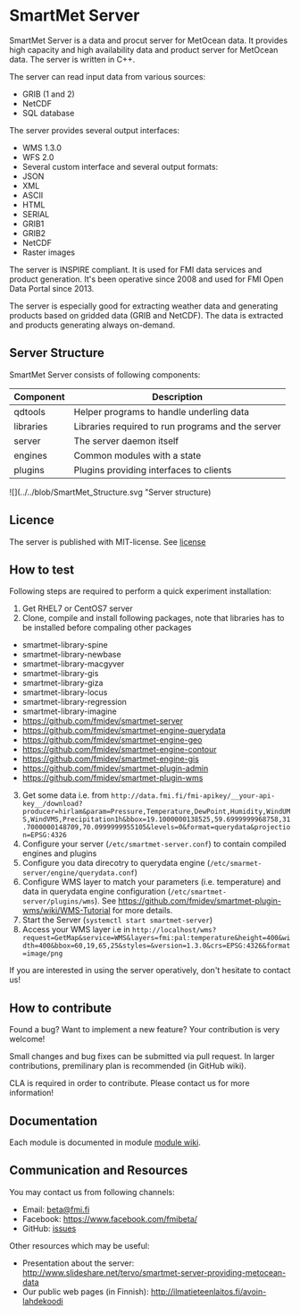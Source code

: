# SmartMet Server
SmartMet Server is a data and procut server for MetOcean data. It provides high capacity and high availability data and product server for MetOcean data. The server is written in C++. 

The server can read input data from various sources:
* GRIB (1 and 2) 
* NetCDF
* SQL database

The server provides several output interfaces:
* WMS 1.3.0
* WFS 2.0
* Several custom interface
and several output formats:
* JSON
* XML
* ASCII
* HTML
* SERIAL
* GRIB1
* GRIB2 
* NetCDF
* Raster images

The server is INSPIRE compliant. It is used for FMI data services and product generation. It's been operative since 2008 and used for FMI Open Data Portal since 2013.

The server is especially good for extracting weather data and generating products based on gridded data (GRIB and NetCDF). The data is extracted and products generating always on-demand. 

## Server Structure
SmartMet Server consists of following components:

| Component       |Description                                       |
|-----------------|--------------------------------------------------|
| qdtools         |Helper programs to handle underling data          | 
| libraries       |Libraries required to run programs and the server |
| server          |The server daemon itself                          |
| engines         |Common modules with a state                       |
| plugins         |Plugins providing interfaces to clients           |

![](../../blob/SmartMet_Structure.svg "Server structure)

## Licence
The server is published with MIT-license. See [license](../blob/master/LICENCE)

## How to test
Following steps are required to perform a quick experiment installation:

1. Get RHEL7 or CentOS7 server
2. Clone, compile and install following packages, note that libraries has to be installed before compaling other packages
  * smartmet-library-spine 
  * smartmet-library-newbase 
  * smartmet-library-macgyver
  * smartmet-library-gis
  * smartmet-library-giza
  * smartmet-library-locus
  * smartmet-library-regression
  * smartmet-library-imagine
  * https://github.com/fmidev/smartmet-server
  * https://github.com/fmidev/smartmet-engine-querydata
  * https://github.com/fmidev/smartmet-engine-geo
  * https://github.com/fmidev/smartmet-engine-contour
  * https://github.com/fmidev/smartmet-engine-gis
  * https://github.com/fmidev/smartmet-plugin-admin
  * https://github.com/fmidev/smartmet-plugin-wms

3. Get some data i.e. from `http://data.fmi.fi/fmi-apikey/__your-api-key__/download?producer=hirlam&param=Pressure,Temperature,DewPoint,Humidity,WindUMS,WindVMS,Precipitation1h&bbox=19.1000000138525,59.6999999968758,31.7000000148709,70.0999999955105&levels=0&format=querydata&projection=EPSG:4326`
4. Configure your server (`/etc/smartmet-server.conf`) to contain compiled engines and plugins
5. Configure you data direcotry to querydata engine (`/etc/smarmet-server/engine/querydata.conf`)
6. Configure WMS layer to match your parameters (i.e. temperature) and data in querydata engine configuration (`/etc/smartmet-server/plugins/wms`). See https://github.com/fmidev/smartmet-plugin-wms/wiki/WMS-Tutorial for more details.
7. Start the Server (`systemctl start smartmet-server`)
8. Access your WMS layer i.e in `http://localhost/wms?request=GetMap&service=WMS&layers=fmi:pal:temperature&height=400&width=400&bbox=60,19,65,25&styles=&version=1.3.0&crs=EPSG:4326&format=image/png`

If you are interested in using the server operatively, don't hesitate to contact us! 

## How to contribute
Found a bug? Want to implement a new feature? Your contribution is very welcome!

Small changes and bug fixes can be submitted via pull request. In larger contributions, premilinary plan is recommended (in GitHub wiki). 

CLA is required in order to contribute. Please contact us for more information!

## Documentation
Each module is documented in module [module wiki](../../wiki). 

## Communication and Resources
You may contact us from following channels:
* Email: beta@fmi.fi
* Facebook: https://www.facebook.com/fmibeta/
* GitHub: [issues](../../issues)

Other resources which may be useful:
* Presentation about the server: http://www.slideshare.net/tervo/smartmet-server-providing-metocean-data
* Our public web pages (in Finnish):  http://ilmatieteenlaitos.fi/avoin-lahdekoodi
